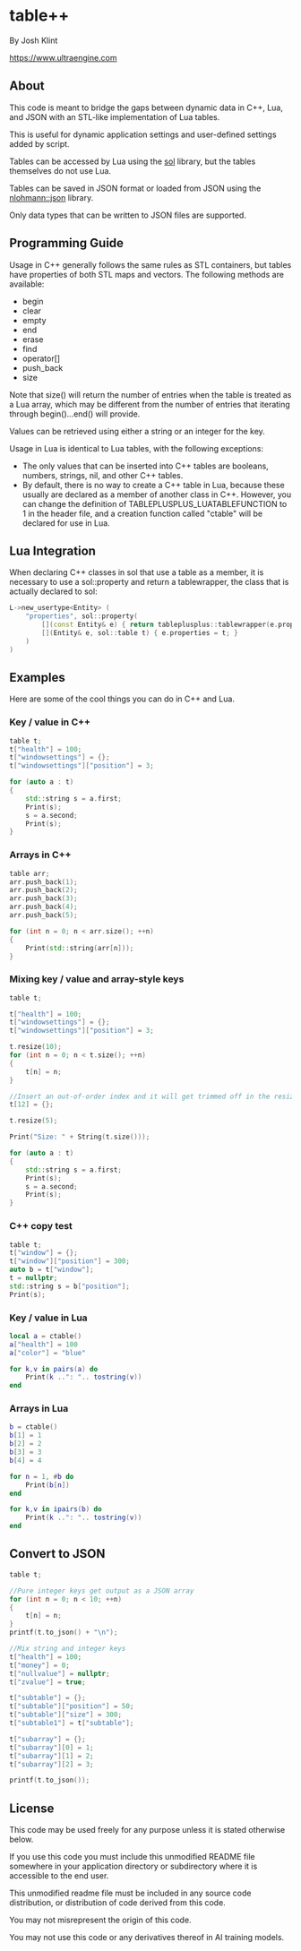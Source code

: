 # table++

By Josh Klint

https://www.ultraengine.com

## About

This code is meant to bridge the gaps between dynamic data in C++, Lua, and JSON with an STL-like implementation of Lua tables.

This is useful for dynamic application settings and user-defined settings added by script.

Tables can be accessed by Lua using the [sol](https://github.com/ThePhD/sol2) library, but the tables themselves do not use Lua.

Tables can be saved in JSON format or loaded from JSON using the [nlohmann::json](https://github.com/nlohmann/json) library.

Only data types that can be written to JSON files are supported.

## Programming Guide

Usage in C++ generally follows the same rules as STL containers, but tables have properties of both STL maps and vectors. The following methods are available:

- begin
- clear
- empty
- end
- erase
- find
- operator[]
- push_back
- size

Note that size() will return the number of entries when the table is treated as a Lua array, which may be different from the number of entries that iterating through begin()...end() will provide.

Values can be retrieved using either a string or an integer for the key.

Usage in Lua is identical to Lua tables, with the following exceptions:
- The only values that can be inserted into C++ tables are booleans, numbers, strings, nil, and other C++ tables.
- By default, there is no way to create a C++ table in Lua, because these usually are declared as a member of another class in C++. However, you can change the definition of TABLEPLUSPLUS_LUATABLEFUNCTION to 1 in the header file, and a creation function called "ctable" will be declared for use in Lua.

## Lua Integration

When declaring C++ classes in sol that use a table as a member, it is necessary to use a sol::property and return a tablewrapper, the class that is actually declared to sol:

```c++
L->new_usertype<Entity> (
	"properties", sol::property(
		[](const Entity& e) { return tableplusplus::tablewrapper(e.properties); },
		[](Entity& e, sol::table t) { e.properties = t; }
	)
)
```

## Examples

Here are some of the cool things you can do in C++ and Lua.

### Key / value in C++

```c++
table t;
t["health"] = 100;
t["windowsettings"] = {};
t["windowsettings"]["position"] = 3;

for (auto a : t)
{
    std::string s = a.first;
    Print(s);
    s = a.second;
    Print(s);
}
```

###  Arrays in C++

```c++
table arr;
arr.push_back(1);
arr.push_back(2);
arr.push_back(3);
arr.push_back(4);
arr.push_back(5);

for (int n = 0; n < arr.size(); ++n)
{
    Print(std::string(arr[n]));
}
```
### Mixing key / value and array-style keys

```c++
table t;

t["health"] = 100;
t["windowsettings"] = {};
t["windowsettings"]["position"] = 3;

t.resize(10);
for (int n = 0; n < t.size(); ++n)
{
    t[n] = n;
}

//Insert an out-of-order index and it will get trimmed off in the resize call
t[12] = {};

t.resize(5);

Print("Size: " + String(t.size()));

for (auto a : t)
{
    std::string s = a.first;
    Print(s);
    s = a.second;
    Print(s);
}
```

### C++ copy test

```c++
table t;
t["window"] = {};
t["window"]["position"] = 300;
auto b = t["window"];
t = nullptr;
std::string s = b["position"];
Print(s);
```

###  Key / value in Lua

```lua
local a = ctable()
a["health"] = 100
a["color"] = "blue"

for k,v in pairs(a) do
	Print(k ..": ".. tostring(v))
end
```

### Arrays in Lua

```lua
b = ctable()
b[1] = 1
b[2] = 2
b[3] = 3
b[4] = 4

for n = 1, #b do
	Print(b[n])
end

for k,v in ipairs(b) do
	Print(k ..": ".. tostring(v))
end
```

## Convert to JSON

```c++
table t;

//Pure integer keys get output as a JSON array
for (int n = 0; n < 10; ++n)
{
    t[n] = n;
}
printf(t.to_json() + "\n");

//Mix string and integer keys
t["health"] = 100;
t["money"] = 0;
t["nullvalue"] = nullptr;
t["zvalue"] = true;

t["subtable"] = {};
t["subtable"]["position"] = 50;
t["subtable"]["size"] = 300;
t["subtable1"] = t["subtable"];

t["subarray"] = {};
t["subarray"][0] = 1;
t["subarray"][1] = 2;
t["subarray"][2] = 3;

printf(t.to_json());
```

## License

This code may be used freely for any purpose unless it is stated otherwise below.

If you use this code you must include this unmodified README file somewhere in your application directory or subdirectory where it is accessible to the end user.

This unmodified readme file must be included in any source code distribution, or distribution of code derived from this code.

You may not misrepresent the origin of this code.

You may not use this code or any derivatives thereof in AI training models.
